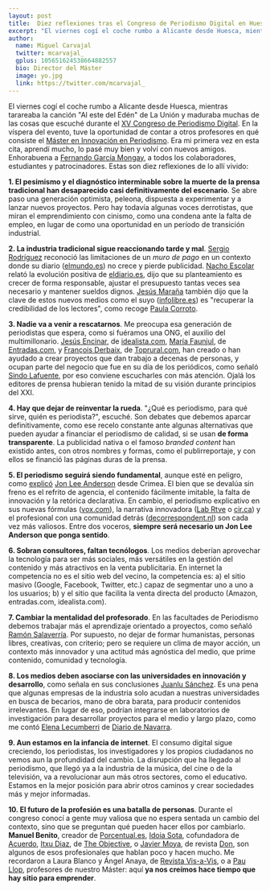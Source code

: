 ```yaml
---
layout: post
title:  Diez reflexiones tras el Congreso de Periodismo Digital en Huesca
excerpt: "El viernes cogí el coche rumbo a Alicante desde Huesca, mientras tarareaba la canción Al este del Edén de La Unión y maduraba muchas de las cosas que escuché durante el XV Congreso de Periodismo Digital. Antes del evento, tuve la oportunidad de contar a otros profesores en qué consiste el Máster en Innovación en Periodismo. Era mi primera vez en esta cita, aprendí mucho, lo pasé muy bien y volví con nuevos amigos. Enhorabuena a Fernando García Mongay, a todos los colaboradores, estudiantes y patrocinadores. Estas son diez reflexiones de lo allí vivido."
author:
  name: Miguel Carvajal
  twitter: mcarvajal_
  gplus: 105651624538664882557 
  bio: Director del Máster
  image: yo.jpg
  link: https://twitter.com/mcarvajal_
---
```

El viernes cogí el coche rumbo a Alicante desde Huesca, mientras tarareaba la canción "Al este del Edén" de La Unión y maduraba muchas de las cosas que escuché durante el [XV Congreso de Periodismo Digital](http://www.congresoperiodismo.com/). En la víspera del evento, tuve la oportunidad de contar a otros profesores en qué consiste el [Máster en Innovación en Periodismo](http://mip.umh.es). Era mi primera vez en esta cita, aprendí mucho, lo pasé muy bien y volví con nuevos amigos. Enhorabuena a [Fernando García Mongay](https://twitter.com/mongay55), a todos los colaboradores, estudiantes y patrocinadores. Estas son diez reflexiones de lo allí vivido:

**1. El pesimismo y el diagnóstico interminable sobre la muerte de la prensa tradicional han desaparecido casi definitivamente del escenario**. Se abre paso una generación optimista, peleona, dispuesta a experimentar y a lanzar nuevos proyectos. Pero hay todavía algunas voces derrotistas, que miran el emprendimiento con cinismo, como una condena ante la falta de empleo, en lugar de como una oportunidad en un período de transición industrial.

**2. La industria tradicional sigue reaccionando tarde y mal**. [Sergio Rodríguez](https://twitter.com/SergioRS) reconoció las limitaciones de un _muro de pago_ en un contexto donde su diario ([elmundo.es](http://www.elmundo.es)) no crece y pierde publicidad. [Nacho Escolar](https://twitter.com/iescolar) relató la evolución positiva de [eldiario.es](http://www.eldiario.es), dijo que su planteamiento es crecer de forma responsable, ajustar el presupuesto tantas veces sea necesario y mantener sueldos dignos. [Jesús Maraña](https://twitter.com/jesusmarana) también dijo que la clave de estos nuevos medios como el suyo ([infolibre.es](http://www.infolibre.es)) es "recuperar la credibilidad de los lectores", como recoge [Paula Corroto](http://bit.ly/1odwySn). 

**3. Nadie va a venir a rescatarnos**. Me preocupa esa generación de periodistas que espera, como si fuéramos una ONG, el auxilio del multimillonario. [Jesús Encinar](https://twitter.com/JesusEncinar), de [idealista.com](http://www.idealista.com), [María Faunjul](https://twitter.com/fanjulmaria), de [Entradas.com](http://www.entradas.com/), y [François Derbaix](https://twitter.com/fderbaix), de [Toprural.com](http://www.toprural.com/), han creado o han ayudado a crear proyectos que dan trabajo a decenas de personas, y ocupan parte del negocio que fue en su día de los periódicos, como señaló [Sindo Lafuente](https://twitter.com/sindolafuente), por eso conviene escucharles con más atención. Ojalá los editores de prensa hubieran tenido la mitad de su visión durante principios del XXI. 

**4. Hay que dejar de reinventar la rueda**. "¿Qué es periodismo, para qué sirve, quién es periodista?", escuché. Son debates que debemos aparcar definitivamente, como ese recelo constante ante algunas alternativas que pueden ayudar a financiar el periodismo de calidad, si se usan **de forma transparente**. La publicidad nativa o el famoso _branded content_ han existido antes, con otros nombres y formas, como el publirreportaje, y con ellos se financió las páginas duras de la prensa.

**5. El periodismo seguirá siendo fundamental**, aunque esté en peligro, como [explicó](https://www.youtube.com/watch?v=pPbhN3YNcpc) [Jon Lee Anderson](http://nyr.kr/1odG87P) desde Crimea. El bien que se devalúa sin freno es el refrito de agencia, el contenido fácilmente imitable, la falta de innovación y la retórica declarativa. En cambio, el periodismo explicativo en sus nuevas fórmulas ([vox.com](http://www.vox.com/)), la narrativa innovadora ([Lab Rtve](https://twitter.com/lab_rtvees) o [cir.ca](http://www.cir.ca/)) y el profesional con una comunidad detrás ([decorrespondent.nl](https://decorrespondent.nl/home)) son cada vez más valiosos. Entre dos voceros, **siempre será necesario un Jon Lee Anderson que ponga sentido**.

**6. Sobran consultores, faltan tecnólogos**. Los medios deberían aprovechar la tecnología para ser más sociales, más versátiles en la gestión del contenido y más atractivos en la venta publicitaria. En internet la competencia no es el sitio web del vecino, la competencia es: a) el sitio masivo (Google, Facebook, Twitter, etc.) capaz de segmentar uno a uno a los usuarios; b) y el sitio que facilita la venta directa del producto (Amazon, entradas.com, idealista.com). 

**7. Cambiar la mentalidad del profesorado**. En las facultades de Periodismo debemos trabajar más el aprendizaje orientado a proyectos, como señaló [Ramón Salaverría](https://twitter.com/rsalaverria). Por supuesto, no dejar de formar humanistas, personas libres, creativas, con criterio; pero se requiere un clima de mayor acción, un contexto más innovador y una actitud más agnóstica del medio, que prime contenido, comunidad y tecnología. 

**8. Los medios deben asociarse con las universidades en innovación y desarrollo**, como señala en sus conclusiones [Juanlu Sánchez](http://bit.ly/1odsBx5). Es una pena que algunas empresas de la industria solo acudan a nuestras universidades en busca de becarios, mano de obra barata, para producir contenidos irrelevantes. En lugar de eso, podrían integrarse en laboratorios de investigación para desarrollar proyectos para el medio y largo plazo, como me contó [Elena Lecumberri](https://twitter.com/elenalecumberri) de [Diario de Navarra](http://www.diariodenavarra.es/noticias/mas_actualidad/cultura/2013/10/17/diario_navarra_estrena_laboratorio_periodismo_133683_1034.html).

**9. Aun estamos en la infancia de internet**. El consumo digital sigue creciendo, los periodistas, los investigadores y los propios ciudadanos no vemos aun la profundidad del cambio. La disrupción que ha llegado al periodismo, que llegó ya a la industria de la música, del cine o de la televisión, va a revolucionar aun más otros sectores, como el educativo. Estamos en la mejor posición para abrir otros caminos y crear sociedades más y mejor informadas. 

**10. El futuro de la profesión es una batalla de personas**. Durante el congreso conocí a gente muy valiosa que no espera sentada un cambio del contexto, sino que se preguntan qué pueden hacer ellos por cambiarlo. **Manuel Benito**, creador de [Porcentual.es](http://www.porcentual.es/), [Idoia Sota](https://twitter.com/IdoiaSota), cofundadora de [Acuerdo](http://pissedoffreaders.com/es), [Itxu Diaz](https://twitter.com/itxudiaz), de [The Objective](http://theobjective.com/es/), o [Javier Moya](https://twitter.com/javiermoya), de revista [Don](http://www.revistadon.com/), son algunos de esos profesionales que hablan poco y hacen mucho. Me recordaron a Laura Blanco y Ángel Anaya, de [Revista Vis-a-Vis](http://www.vis-a-vis.es/), o a [Pau Llop](https://twitter.com/paullop), profesores de nuestro Máster: aquí **ya nos creímos hace tiempo que hay sitio para emprender**.
